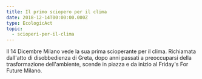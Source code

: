 ```yaml
---
title: Il primo sciopero per il clima
date: 2018-12-14T00:00:00.000Z
type: EcologicAct
topic:
  - scioperi-per-il-clima
---
```


Il 14 Dicembre Milano vede la sua prima scioperante per il clima.
Richiamata dall'atto di disobbedienza di Greta, dopo anni passati a preoccuparsi della trasformazione dell'ambiente, scende in piazza e da inizio al Friday's For Future Milano.